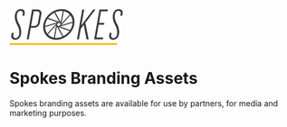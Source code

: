 ![spokes logo](https://github.com/spokesfit/branding-assets/blob/master/no_strapline/spokes_logo_dark_nostrap-200px.png?raw=true)

# Spokes Branding Assets
Spokes branding assets are available for use by partners, for media and marketing purposes.
